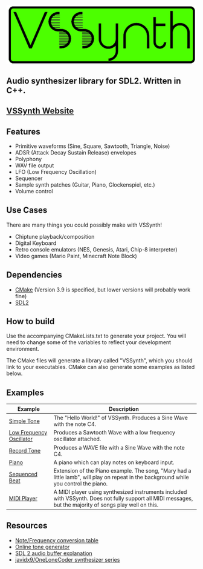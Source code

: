 <center>
<img src="branding/LogoLarge.png"/>
</center>

<h2>
    Audio synthesizer library for SDL2. Written in C++.
</h2>

<h2>
    <a href="https://airloaf.github.io/VSSynth">VSSynth Website</a>
</h2>

## Features

- Primitive waveforms (Sine, Square, Sawtooth, Triangle, Noise)
- ADSR (Attack Decay Sustain Release) envelopes
- Polyphony
- WAV file output
- LFO (Low Frequency Oscillation)
- Sequencer
- Sample synth patches (Guitar, Piano, Glockenspiel, etc.)
- Volume control

## Use Cases

There are many things you could possibly make with VSSynth!

- Chiptune playback/composition
- Digital Keyboard
- Retro console emulators (NES, Genesis, Atari, Chip-8 interpreter) 
- Video games (Mario Paint, Minecraft Note Block)

## Dependencies

- [CMake](https://cmake.org/) (Version 3.9 is specified, but lower versions will probably work fine)
- [SDL2](https://www.libsdl.org/)

## How to build

Use the accompanying CMakeLists.txt to generate your project. You will need to change some of the variables to reflect your development environment.

The CMake files will generate a library called "VSSynth", which you should link to your executables. CMake can also generate some examples as listed below.

## Examples

|Example|Description|
| --- | --- |
| [Simple Tone](https://github.com/airloaf/VSSynth/tree/master/examples/SimpleTone) | The "Hello World!" of VSSynth. Produces a Sine Wave with the note C4. |
| [Low Frequency Oscillator](https://github.com/airloaf/VSSynth/tree/master/examples/LowFrequencyOscillator) | Produces a Sawtooth Wave with a low frequency oscillator attached. |
| [Record Tone](https://github.com/airloaf/VSSynth/tree/master/examples/RecordTone) | Produces a WAVE file with a Sine Wave with the note C4. |
| [Piano](https://github.com/airloaf/VSSynth/tree/master/examples/piano) | A piano which can play notes on keyboard input. |
| [Sequenced Beat](https://github.com/airloaf/VSSynth/tree/master/examples/sequenced_beat) | Extension of the Piano example. The song, "Mary had a little lamb", will play on repeat in the background while you control the  piano. |
| [MIDI Player](https://github.com/airloaf/VSSynth/tree/master/examples/MIDI) | A MIDI player using synthesized instruments included with VSSynth. Does not fully support all MIDI messages, but the majority of songs play well on this. |

## Resources

- [Note/Frequency conversion table](https://pages.mtu.edu/~suits/notefreqs.html)
- [Online tone generator](https://www.szynalski.com/tone-generator/)
- [SDL 2 audio buffer explanation](https://ericscrivner.me/2017/10/getting-circular-sdl-audio/)
- [javidx9/OneLoneCoder synthesizer series](https://youtu.be/tgamhuQnOkM)
